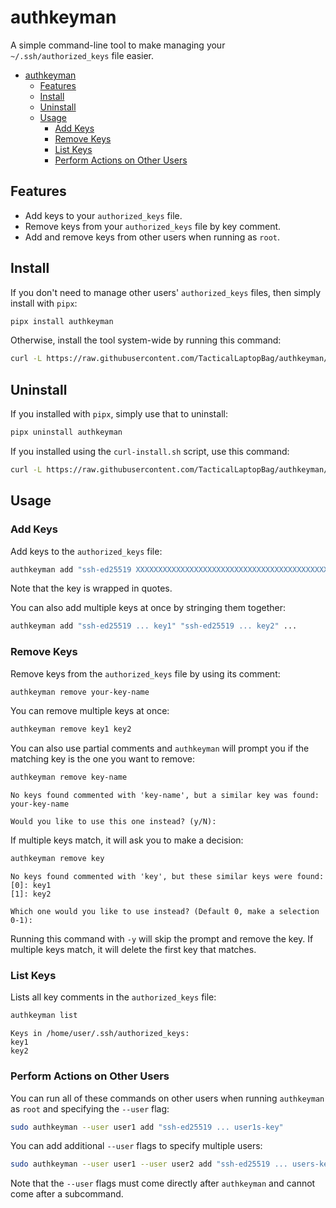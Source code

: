 # authkeyman
A simple command-line tool to make managing your `~/.ssh/authorized_keys` file easier.

- [authkeyman](#authkeyman)
  - [Features](#features)
  - [Install](#install)
  - [Uninstall](#uninstall)
  - [Usage](#usage)
    - [Add Keys](#add-keys)
    - [Remove Keys](#remove-keys)
    - [List Keys](#list-keys)
    - [Perform Actions on Other Users](#perform-actions-on-other-users)


## Features
- Add keys to your `authorized_keys` file.
- Remove keys from your `authorized_keys` file by key comment.
- Add and remove keys from other users when running as `root`.


## Install
If you don't need to manage other users' `authorized_keys` files,
then simply install with `pipx`:
```bash
pipx install authkeyman
```

Otherwise, install the tool system-wide by running this command:
```bash
curl -L https://raw.githubusercontent.com/TacticalLaptopBag/authkeyman/refs/heads/main/curl-install.sh | sudo bash
```


## Uninstall
If you installed with `pipx`, simply use that to uninstall:
```bash
pipx uninstall authkeyman
```

If you installed using the `curl-install.sh` script, use this command:
```bash
curl -L https://raw.githubusercontent.com/TacticalLaptopBag/authkeyman/refs/heads/main/curl-uninstall.sh | sudo bash
```


## Usage

### Add Keys
Add keys to the `authorized_keys` file:
```bash
authkeyman add "ssh-ed25519 XXXXXXXXXXXXXXXXXXXXXXXXXXXXXXXXXXXXXXXXXXXXXXXXXXXXXXXXXXXXXXXXXXXX your-key-name"
```

Note that the key is wrapped in quotes.

You can also add multiple keys at once by stringing them together:
```bash
authkeyman add "ssh-ed25519 ... key1" "ssh-ed25519 ... key2" ...
```


### Remove Keys
Remove keys from the `authorized_keys` file by using its comment:
```bash
authkeyman remove your-key-name
```

You can remove multiple keys at once:
```bash
authkeyman remove key1 key2
```

You can also use partial comments and `authkeyman` will prompt you
if the matching key is the one you want to remove:
```bash
authkeyman remove key-name
```
```
No keys found commented with 'key-name', but a similar key was found:
your-key-name

Would you like to use this one instead? (y/N):
```

If multiple keys match, it will ask you to make a decision:
```bash
authkeyman remove key
```
```
No keys found commented with 'key', but these similar keys were found:
[0]: key1
[1]: key2

Which one would you like to use instead? (Default 0, make a selection 0-1): 
```

Running this command with `-y` will skip the prompt and remove the key.
If multiple keys match, it will delete the first key that matches.


### List Keys
Lists all key comments in the `authorized_keys` file:
```bash
authkeyman list
```
```
Keys in /home/user/.ssh/authorized_keys:
key1
key2
```


### Perform Actions on Other Users
You can run all of these commands on other users
when running `authkeyman` as `root` and specifying the `--user` flag:
```bash
sudo authkeyman --user user1 add "ssh-ed25519 ... user1s-key"
```

You can add additional `--user` flags to specify multiple users:
```bash
sudo authkeyman --user user1 --user user2 add "ssh-ed25519 ... users-key"
```
Note that the `--user` flags must come directly after `authkeyman`
and cannot come after a subcommand.
